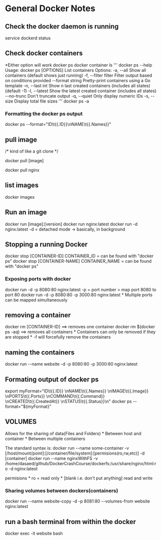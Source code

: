 # General Docker Notes

## Check the docker daemon is running ##
service dockerd status

## Check docker containers ##
*Either option will work
	docker ps
	docker container ls
'''
		docker ps --help
		Usage:	docker ps [OPTIONS]
		List containers
		Options:
		  -a, --all             Show all containers (default shows just running)
		  -f, --filter filter   Filter output based on conditions provided
		      --format string   Pretty-print containers using a Go template
		  -n, --last int        Show n last created containers (includes all states)
		                        (default -1)
		  -l, --latest          Show the latest created container (includes all states)
		      --no-trunc        Don't truncate output
		  -q, --quiet           Only display numeric IDs
		  -s, --size            Display total file sizes
'''
docker ps -a
### Formatting the docker ps output ###
docker ps --format="ID\t{{.ID}}\nNAME\t{{.Names}}"


## pull image ##
/* kind of like a git clone */

docker pull [image]

docker pull nginx

## list images ##

docker images

## Run an image ##

docker run [image]:[version]
docker run nginx:latest 
docker run -d nginx:latest
	-d = detached mode -> basically, in background

## Stopping a running Docker ##

docker stop [CONTAINER-ID]
	CONTAINER_ID = can be found with "docker ps"
docker stop [CONTAINER-NAME]
        CONTAINER_NAME = can be found with "docker ps"

### Exposing ports with docker ###

docker run -d -p 8080:80 nginx:latest
	-p = port number > map port 8080 to port 80
docker run -d -p 8080:80 -p 3000:80 nginx:latest
	* Multiple ports can be mapped simultaneously

## removing a container ##

docker rm [CONTAINER-ID]  ==> removes one container
docker rm $(docker ps -aq) ==> removes all containers
	* Containers can only be removed if they are stopped
	* -f will forcefully remove the containers

## naming the containers ##

docker run --name website -d -p 8080:80 -p 3000:80 nginx:latest


## Formating output of docker ps ##

export myFormat="ID\t{{.ID}} \nNAME\t{{.Names}} \nIMAGE\t{{.Image}} \nPORTS\t{{.Ports}} \nCOMMAND\t{{.Command}} \nCREATED\t{{.CreatedAt}} \nSTATUS\t{{.Status}}\n"
docker ps --format="${myFormat}"

## VOLUMES ##
Allows for the sharing of data(Files and Folders)
	* Between host and container
	* Between multiple containers
	
The standard syntax is:
	docker run --name some-container -v [/host/mount/point]:[/container/file/system]:[permisions(ro,rw,etc)] -d [container]
	docker run --name nginxWithFS -v /home/dasaed/github/DockerCrashCourse/dockerfs:/usr/share/nginx/html:ro -d nginx:latest

permisions
	* ro = read only
	* [blank i.e. don't put anything] read and write

### Sharing volumes between dockers(containers) ###
docker run --name website-copy -d -p 8081:80 --volumes-from website nginx:latest
	
## run a bash terminal from within the docker ##

docker exec -it website bash


